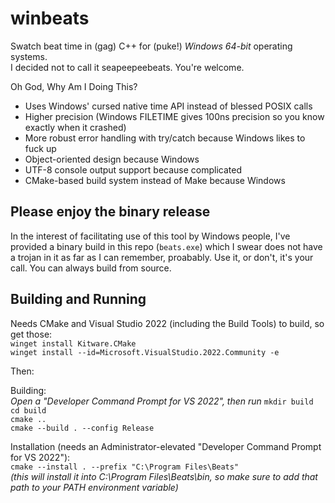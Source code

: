# winbeats
Swatch beat time in (gag) C++ for (puke!) *Windows 64-bit* operating systems.  
I decided not to call it seapeepeebeats. You're welcome.  

Oh God, Why Am I Doing This?  
* Uses Windows' cursed native time API instead of blessed POSIX calls
* Higher precision (Windows FILETIME gives 100ns precision so you know exactly when it crashed)
* More robust error handling with try/catch because Windows likes to fuck up
* Object-oriented design because Windows
* UTF-8 console output support because complicated
* CMake-based build system instead of Make because Windows

## Please enjoy the binary release
In the interest of facilitating use of this tool by Windows people, I've provided a binary build in this repo (`beats.exe`) which I swear does not have a trojan in it as far as I can remember, proabably. Use it, or don't, it's your call. You can always build from source.  

## Building and Running
Needs CMake and Visual Studio 2022 (including the Build Tools) to build, so get those:  
`winget install Kitware.CMake`  
`winget install --id=Microsoft.VisualStudio.2022.Community -e`  

Then:  

Building:  
*Open a "Developer Command Prompt for VS 2022", then run*
`mkdir build`  
`cd build`  
`cmake ..`  
`cmake --build . --config Release`  

Installation (needs an Administrator-elevated "Developer Command Prompt for VS 2022"):  
`cmake --install . --prefix "C:\Program Files\Beats"`  
*(this will install it into C:\Program Files\Beats\bin, so make sure to add that path to your PATH environment variable)*

